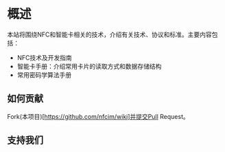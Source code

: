 # 概述

本站将围绕NFC和智能卡相关的技术，介绍有关技术、协议和标准。主要内容包括：

* NFC技术及开发指南
* 智能卡手册：介绍常用卡片的读取方式和数据存储结构
* 常用密码学算法手册

## 如何贡献

Fork(本项目)[https://github.com/nfcim/wiki]并提交Pull Request。

## 支持我们
